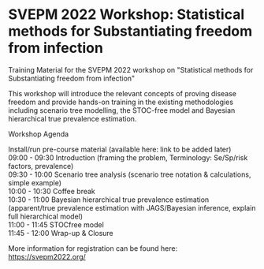 # SVEPM 2022 Workshop: Statistical methods for Substantiating freedom from infection


Training Material for the SVEPM 2022 workshop on "Statistical methods for Substantiating freedom from infection"

This workshop will introduce the relevant concepts of proving disease freedom and provide hands-on training in the existing methodologies 
including scenario tree modelling, the STOC-free model and Bayesian hierarchical true prevalence estimation.

Workshop Agenda

Install/run pre-course material (available here: link to be added later)\
09:00 - 09:30 Introduction (framing the problem, Terminology: Se/Sp/risk factors, prevalence)\
09:30 - 10:00 Scenario tree analysis (scenario tree notation & calculations, simple example)\
10:00 - 10:30 Coffee break\
10:30 - 11:00 Bayesian hierarchical true prevalence estimation (apparent/true prevalence estimation with JAGS/Bayesian inference, explain full hierarchical model)\
11:00 - 11:45 STOCfree model\
11:45 - 12:00 Wrap-up & Closure

More information for registration can be found here: https://svepm2022.org/
